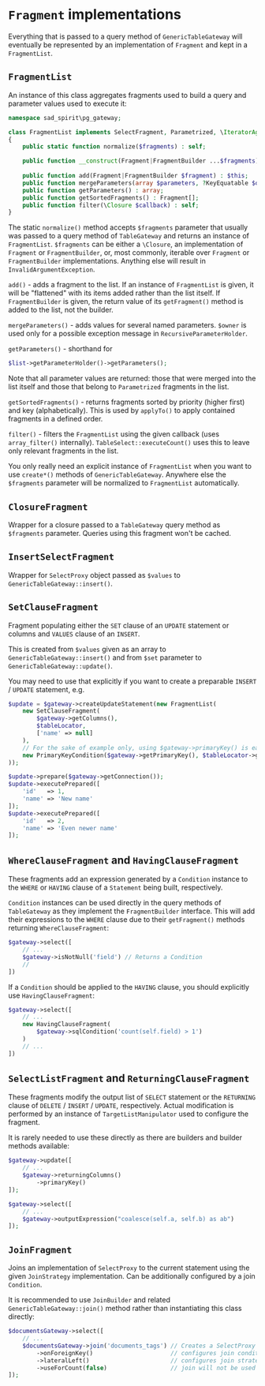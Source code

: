 # `Fragment` implementations

Everything that is passed to a query method of `GenericTableGateway` will eventually be represented by
an implementation of `Fragment` and kept in a `FragmentList`.

## `FragmentList`

An instance of this class aggregates fragments used to build a query and parameter values used to execute it:
```PHP
namespace sad_spirit\pg_gateway;

class FragmentList implements SelectFragment, Parametrized, \IteratorAggregate, \Countable
{
    public static function normalize($fragments) : self;

    public function __construct(Fragment|FragmentBuilder ...$fragments);
    
    public function add(Fragment|FragmentBuilder $fragment) : $this;
    public function mergeParameters(array $parameters, ?KeyEquatable $owner = null) : $this;
    public function getParameters() : array;
    public function getSortedFragments() : Fragment[];
    public function filter(\Closure $callback) : self;
}
```

The static `normalize()` method accepts `$fragments` parameter that usually was passed to a query method
of `TableGateway` and returns an instance of `FragmentList`. `$fragments` can be either a `\Closure`,
an implementation of `Fragment` or `FragmentBuilder`, or, most commonly,
iterable over `Fragment` or `FragmentBuilder` implementations. Anything else will result in `InvalidArgumentException`.

`add()` - adds a fragment to the list. If an instance of `FragmentList`
is given, it will be "flattened" with its items added rather than the list itself. If `FragmentBuilder`
is given, the return value of its `getFragment()` method is added to the list, not the builder.

`mergeParameters()` - adds values for several named parameters.
`$owner` is used only for a possible exception message in `RecursiveParameterHolder`.
 
`getParameters()` - shorthand for
```PHP
$list->getParameterHolder()->getParameters();
```
   Note that all parameter values are returned: those that were merged into the list itself and those that belong
   to `Parametrized` fragments in the list.

`getSortedFragments()` - returns fragments sorted by priority (higher first) and key (alphabetically).
This is used by `applyTo()` to apply contained fragments in a defined order.
  
`filter()` - filters the `FragmentList` using the given callback (uses `array_filter()` internally).
`TableSelect::executeCount()` uses this to leave only relevant fragments in the list.
   
You only really need an explicit instance of `FragmentList` when you want to use `create*()` methods 
of `GenericTableGateway`. Anywhere else the `$fragments` parameter will be normalized to `FragmentList` automatically.

## `ClosureFragment`

Wrapper for a closure passed to a `TableGateway` query method as `$fragments` parameter. Queries using this fragment
won't be cached.

## `InsertSelectFragment`

Wrapper for `SelectProxy` object passed as `$values` to `GenericTableGateway::insert()`.

## `SetClauseFragment`

Fragment populating either the `SET` clause of an `UPDATE` statement or columns and `VALUES` clause of an `INSERT`.

This is created from `$values` given as an array to `GenericTableGateway::insert()` and from `$set` parameter
to `GenericTableGateway::update()`.

You may need to use that explicitly if you want to create a preparable `INSERT` / `UPDATE` statement, e.g.
```PHP
$update = $gateway->createUpdateStatement(new FragmentList(
    new SetClauseFragment(
        $gateway->getColumns(),
        $tableLocator,
        ['name' => null] 
    ),
    // For the sake of example only, using $gateway->primaryKey() is easier 
    new PrimaryKeyCondition($gateway->getPrimaryKey(), $tableLocator->getTypeConverterFactory())
));

$update->prepare($gateway->getConnection());
$update->executePrepared([
    'id'   => 1,
    'name' => 'New name'
]);
$update->executePrepared([
    'id'   => 2,
    'name' => 'Even newer name'
]);

```


## `WhereClauseFragment` and `HavingClauseFragment`

These fragments add an expression generated by a `Condition` instance to the `WHERE` or `HAVING` clause of
a `Statement` being built, respectively.

`Condition` instances can be used directly in the query methods of `TableGateway` as they implement
the `FragmentBuilder` interface. This will add their expressions to the `WHERE` clause due to their `getFragment()`
methods returning `WhereClauseFragment`:
```PHP
$gateway->select([
    // ...
    $gateway->isNotNull('field') // Returns a Condition
    //
])
```

If a `Condition` should be applied to the `HAVING` clause, you should explicitly use `HavingClauseFragment`:
```PHP
$gateway->select([
    // ...
    new HavingClauseFragment(
        $gateway->sqlCondition('count(self.field) > 1')
    )
    // ...
])
```

## `SelectListFragment` and `ReturningClauseFragment`

These fragments modify the output list of `SELECT` statement or the `RETURNING` clause of
`DELETE` / `INSERT` / `UPDATE`, respectively. Actual modification is performed by an instance of
`TargetListManipulator` used to configure the fragment.

It is rarely needed to use these directly as there are builders and builder methods available:
```PHP
$gateway->update([
    // ...
    $gateway->returningColumns()
        ->primaryKey()
]);

$gateway->select([
    // ...
    $gateway->outputExpression("coalesce(self.a, self.b) as ab")
]);
```

## `JoinFragment`

Joins an implementation of `SelectProxy` to the current statement using the given `JoinStrategy` implementation.
Can be additionally configured by a join `Condition`.

It is recommended to use `JoinBuilder` and related `GenericTableGateway::join()` method rather than instantiating
this class directly:
```PHP
$documentsGateway->select([
    // ...
    $documentsGateway->join('documents_tags') // Creates a SelectProxy for a given table
        ->onForeignKey()                      // configures join condition
        ->lateralLeft()                       // configures join strategy (LateralSubselectStrategy)
        ->useForCount(false)                  // join will not be used by executeCount()
]);
```
